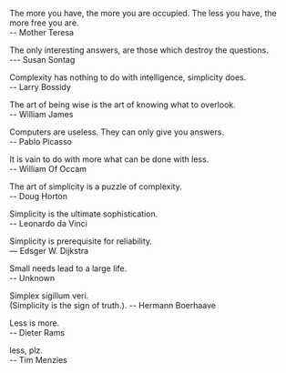 
The more you have, the more you are occupied. The less you have, the more free you are.  
-- Mother Teresa

The only interesting answers, are those which destroy the questions.  
--- Susan Sontag

Complexity has nothing to do with intelligence, simplicity does.  
-- Larry Bossidy

The art of being wise is the art of knowing what to overlook.  
-- William James

Computers are useless. They can only give you answers.  
-- Pablo Picasso

It is vain to do with more what can be done with less.  
-- William Of Occam

The art of simplicity is a puzzle of complexity.  
-- Doug Horton

Simplicity is the ultimate sophistication.  
-- Leonardo da Vinci

Simplicity is prerequisite for reliability.  
— Edsger W. Dijkstra

Small needs lead to a large life.  
-- Unknown

Simplex sigillum veri.  
(Simplicity is the sign of truth.). 
-- Hermann Boerhaave

Less is more.  
-- Dieter Rams

less, plz.  
-- Tim Menzies
